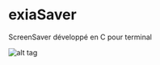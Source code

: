 # exiaSaver
ScreenSaver développé en C pour terminal

![alt tag](https://github.com/ToolReaz/exiaSaver/logo.PNG)
